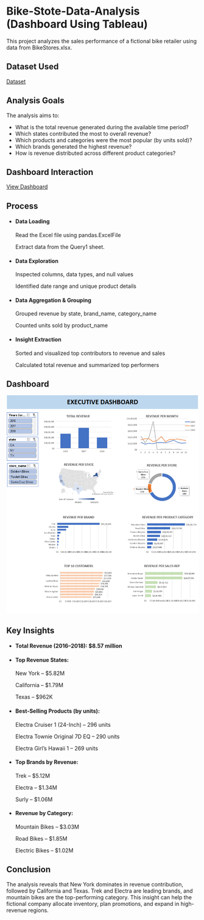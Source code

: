 # Bike-Stote-Data-Analysis (Dashboard Using Tableau)
This project analyzes the sales performance of a fictional bike retailer using data from BikeStores.xlsx.
## Dataset Used
<a href=" https://github.com/Mohammad-Bilal554/Bike-Stote-Data-Analysis/blob/main/BikeStores.xlsx"> Dataset </a>
## Analysis Goals
The analysis aims to:
<ul>
<li>What is the total revenue generated during the available time period?</li>

<li>Which states contributed the most to overall revenue?</li>

<li>Which products and categories were the most popular (by units sold)?</li>

<li>Which brands generated the highest revenue?</li>

<li>How is revenue distributed across different product categories?</li>
</ul>

## Dashboard Interaction
<a href="https://github.com/Mohammad-Bilal554/Bike-Stote-Data-Analysis/blob/main/Dashboard.png"> View Dashboard </a>

## Process

<ul>
  
<li>
  
#### Data Loading

Read the Excel file using pandas.ExcelFile

Extract data from the Query1 sheet. </li>
<li>

#### Data Exploration

Inspected columns, data types, and null values

Identified date range and unique product details   </li>
<li>
  
#### Data Aggregation & Grouping

Grouped revenue by state, brand_name, category_name

Counted units sold by product_name   </li>
<li>
  
#### Insight Extraction

Sorted and visualized top contributors to revenue and sales

Calculated total revenue and summarized top performers  </li>
</ul>

## Dashboard
<img src="https://raw.githubusercontent.com/Mohammad-Bilal554/Bike-Stote-Data-Analysis/refs/heads/main/Dashboard.png"></img>

## Key Insights

<UL>

<li> 
  
  #### Total Revenue (2016–2018): $8.57 million </li>

<li>  
  
  #### Top Revenue States:

New York – $5.82M

California – $1.79M

Texas – $962K  </li>

<li> 
  
  #### Best-Selling Products (by units):

Electra Cruiser 1 (24-Inch) – 296 units

Electra Townie Original 7D EQ – 290 units 

Electra Girl’s Hawaii 1 – 269 units  </li>

<li> 
  
  #### Top Brands by Revenue:

Trek – $5.12M

Electra – $1.34M

Surly – $1.06M  </li>

<li> 
  
  #### Revenue by Category:

Mountain Bikes – $3.03M

Road Bikes – $1.85M

Electric Bikes – $1.02M  </li>

</UL>

## Conclusion
The analysis reveals that New York dominates in revenue contribution, followed by California and Texas. Trek and Electra are leading brands, and mountain bikes are the top-performing category. This insight can help the fictional company allocate inventory, plan promotions, and expand in high-revenue regions.
